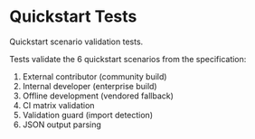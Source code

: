 # Quickstart Tests

Quickstart scenario validation tests.

Tests validate the 6 quickstart scenarios from the specification:
1. External contributor (community build)
2. Internal developer (enterprise build)
3. Offline development (vendored fallback)
4. CI matrix validation
5. Validation guard (import detection)
6. JSON output parsing
